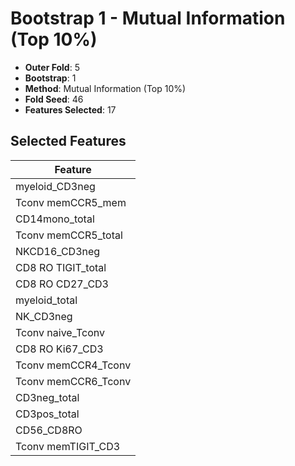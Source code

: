 # Bootstrap 1 - Mutual Information (Top 10%)

- **Outer Fold**: 5
- **Bootstrap**: 1
- **Method**: Mutual Information (Top 10%)
- **Fold Seed**: 46
- **Features Selected**: 17

## Selected Features

| Feature |
|---------|
| myeloid_CD3neg |
| Tconv memCCR5_mem |
| CD14mono_total |
| Tconv memCCR5_total |
| NKCD16_CD3neg |
| CD8 RO TIGIT_total |
| CD8 RO CD27_CD3 |
| myeloid_total |
| NK_CD3neg |
| Tconv naive_Tconv |
| CD8  RO Ki67_CD3 |
| Tconv memCCR4_Tconv |
| Tconv memCCR6_Tconv |
| CD3neg_total |
| CD3pos_total |
| CD56_CD8RO |
| Tconv memTIGIT_CD3 |
